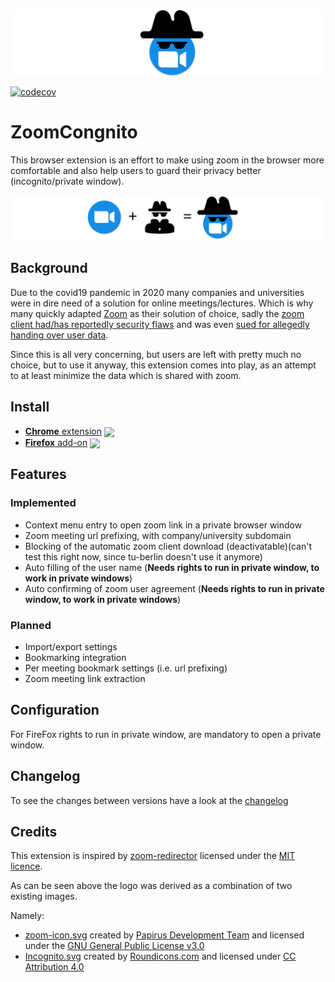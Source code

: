![ZoomCongnito icon banner](https://raw.githubusercontent.com/s-weigand/zoomcognito/master/assets/icon-banner.svg)

[![codecov](https://codecov.io/gh/s-weigand/zoomcognito/branch/master/graph/badge.svg)](https://codecov.io/gh/s-weigand/zoomcognito)

# ZoomCongnito

This browser extension is an effort to make using zoom in the browser more comfortable and also help users to guard their privacy better (incognito/private window).

![ZoomCongnito icon makeup banner](https://raw.githubusercontent.com/s-weigand/zoomcognito/master/assets/combi-banner.svg)

## Background

Due to the covid19 pandemic in 2020 many companies and universities were in dire need of a solution for online meetings/lectures.
Which is why many quickly adapted [Zoom](https://zoom.us/) as their solution of choice, sadly the [zoom client had/has reportedly security flaws](https://www.securityweek.com/zoom-vulnerabilities-expose-users-spying-other-attacks) and was even [sued for allegedly handing over user data](https://www.businessinsider.com/zoom-sued-allegedly-sharing-data-with-facebook-2020-3?r=DE&IR=T).

Since this is all very concerning, but users are left with pretty much no choice, but to use it anyway, this extension comes into play, as an attempt to at least minimize the data which is shared with zoom.

## Install

[link-amo]: https://addons.mozilla.org/en-US/firefox/addon/zoomcongnito
[link-cws]: https://chrome.google.com/webstore/detail/zoomcongnito/ojacfcdohhffgjllblgedhkoohkmhopb

- [**Chrome** extension][link-cws] [<img valign="middle" src="https://img.shields.io/chrome-web-store/v/ojacfcdohhffgjllblgedhkoohkmhopb.svg?label=%20">][link-cws]
- [**Firefox** add-on][link-amo] [<img valign="middle" src="https://img.shields.io/amo/v/zoomcongnito.svg?label=%20">][link-amo]

## Features

### Implemented

- Context menu entry to open zoom link in a private browser window
- Zoom meeting url prefixing, with company/university subdomain
- Blocking of the automatic zoom client download (deactivatable)(can't test this right now, since tu-berlin doesn't use it anymore)
- Auto filling of the user name (**Needs rights to run in private window, to work in private windows**)
- Auto confirming of zoom user agreement (**Needs rights to run in private window, to work in private windows**)

### Planned

- Import/export settings
- Bookmarking integration
- Per meeting bookmark settings (i.e. url prefixing)
- Zoom meeting link extraction

## Configuration

For FireFox rights to run in private window, are mandatory to open a private window.

## Changelog

To see the changes between versions have a look at the [changelog](https://github.com/s-weigand/zoomcognito/blob/master/CHANGELOG.md)

## Credits

This extension is inspired by [zoom-redirector](https://github.com/arkadiyt/zoom-redirector) licensed under the [MIT licence](https://github.com/arkadiyt/zoom-redirector/blob/master/LICENSE.md).

As can be seen above the logo was derived as a combination of two existing images.

Namely:

- [zoom-icon.svg](https://github.com/s-weigand/zoomcognito/blob/master/assets/zoom-icon.svg) created by [Papirus Development Team](https://github.com/PapirusDevelopmentTeam) and licensed under the [GNU General Public License v3.0](https://www.gnu.org/licenses/gpl-3.0.en.html)
- [Incognito.svg](https://github.com/s-weigand/zoomcognito/blob/master/assets/Incognito.svg) created by [Roundicons.com](https://www.roundicons.com) and licensed under [CC Attribution 4.0](https://creativecommons.org/licenses/by/4.0/)
